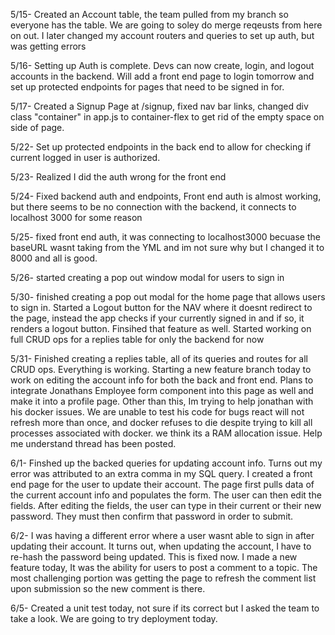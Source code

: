 5/15- Created an Account table, the team pulled from my branch so everyone has the table. We are going to soley do merge reqeusts from here on out. I later changed my account routers and queries to set up auth, but was getting errors

5/16- Setting up Auth is complete. Devs can now create, login, and logout accounts in the backend. Will add a front end page to login tomorrow and set up protected endpoints for pages that need to be signed in for.

5/17- Created a Signup Page at /signup, fixed nav bar links, changed div class "container" in app.js to container-flex to get rid of the empty space on side of page.

5/22- Set up protected endpoints in the back end to allow for checking if current logged in user is authorized.

5/23- Realized I did the auth wrong for the front end

5/24- Fixed backend auth and endpoints, Front end auth is almost working, but there seems to be no connection with the backend, it connects to localhost 3000 for some reason

5/25- fixed front end auth, it was connecting to localhost3000 becuase the baseURL wasnt taking from the YML and im not sure why but I changed it to 8000 and all is good.

5/26- started creating a pop out window modal for users to sign in

5/30- finished creating a pop out modal for the home page that allows users to sign in. Started a Logout button for the NAV where it doesnt redirect to the page, instead the app checks if your currently signed in and if so, it renders a logout button. Finsihed that feature as well. Started working on full CRUD ops for a replies table for only the backend for now

5/31- Finished creating a replies table, all of its queries and routes for all CRUD ops. Everything is working. Starting a new feature branch today to work on editing the account info for both the back and front end. Plans to integrate Jonathans Employee form component into this page as well and make it into a profile page. Other than this, Im trying to help jonathan with his docker issues. We are unable to test his code for bugs react will not refresh more than once, and docker refuses to die despite trying to kill all processes associated with docker. we think its a RAM allocation issue. Help me understand thread has been posted.

6/1- Finshed up the backed queries for updating account info. Turns out my error was attributed to an extra comma in my SQL query. I created a front end page for the user to update their account. The page first pulls data of the current account info and populates the form. The user can then edit the fields. After editing the fields, the user can type in their current or their new password. They must then confirm that password in order to submit.

6/2- I was having a different error where a user wasnt able to sign in after updating their account. It turns out, when updating the account, I have to re-hash the password being updated. This is fixed now. I made a new feature today, It was the ability for users to post a comment to a topic. The most challenging portion was getting the page to refresh the comment list upon submission so the new comment is there.

6/5- Created a unit test today, not sure if its correct but I asked the team to take a look. We are going to try deployment today.
